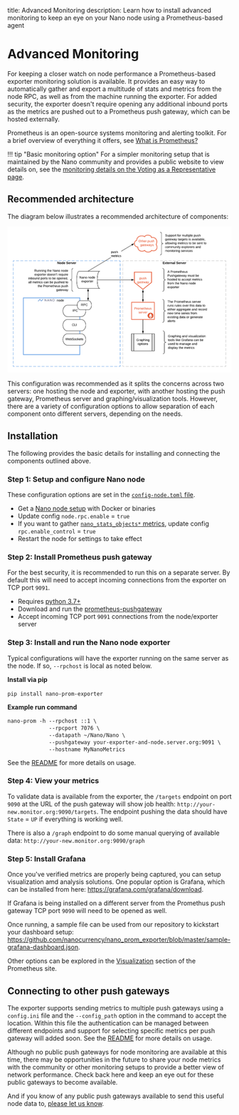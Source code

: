 title: Advanced Monitoring
description: Learn how to install advanced monitoring to keep an eye on your Nano node using a Prometheus-based agent

# Advanced Monitoring

For keeping a closer watch on node performance a Prometheus-based exporter monitoring solution is available. It provides an easy way to automatically gather and export a multitude of stats and metrics from the node RPC, as well as from the machine running the exporter. For added security, the exporter doesn't require opening any additional inbound ports as the metrics are pushed out to a Prometheus push gateway, which can be hosted externally.

Prometheus is an open-source systems monitoring and alerting toolkit. For a brief overview of everything it offers, see [What is Prometheus?](https://prometheus.io/docs/introduction/overview/)

!!! tip "Basic monitoring option"
	For a simpler monitoring setup that is maintained by the Nano community and provides a public website to view details on, see the [monitoring details on the Voting as a Representative page](voting-as-a-representative.md#setup-monitoring).

## Recommended architecture

The diagram below illustrates a recommended architecture of components:

![Nano node Prometheus exporter architecture](../images/nano-prometheus-exporter-architecture.png)

This configuration was recommended as it splits the concerns across two servers: one hosting the node and exporter, with another hosting the push gateway, Prometheus server and graphing/visualization tools. However, there are a variety of configuration options to allow separation of each component onto different servers, depending on the needs.

## Installation

The following provides the basic details for installing and connecting the components outlined above.

### Step 1: Setup and configure Nano node

These configuration options are set in the [`config-node.toml` file](../running-a-node/configuration.md#configuration-file-locations).

* Get a [Nano node setup](node-setup.md) with Docker or binaries
* Update config `node.rpc.enable` = `true`
* If you want to gather [`nano_stats_objects*` metrics](https://github.com/nanocurrency/nano_prom_exporter#stats-exposed), update config `rpc.enable_control` = `true`
* Restart the node for settings to take effect

### Step 2: Install Prometheus push gateway

For the best security, it is recommended to run this on a separate server. By default this will need to accept incoming connections from the exporter on TCP port `9091`.

* Requires [python 3.7+](https://www.python.org/)
* Download and run the [prometheus-pushgateway](https://github.com/prometheus/pushgateway/blob/master/README.md#run-it)
* Accept incoming TCP port `9091` connections from the node/exporter server

### Step 3: Install and run the Nano node exporter

Typical configurations will have the exporter running on the same server as the node. If so, `--rpchost` is local as noted below.

**Install via pip**

`pip install nano-prom-exporter`

**Example run command**

```shell
nano-prom -h --rpchost ::1 \
             --rpcport 7076 \
             --datapath ~/Nano/Nano \
             --pushgateway your-exporter-and-node.server.org:9091 \
             --hostname MyNanoMetrics
```

See the [README](https://github.com/nanocurrency/nano_prom_exporter) for more details on usage.

### Step 4: View your metrics

To validate data is available from the exporter, the `/targets` endpoint on port `9090` at the URL of the push gateway will show job health: `http://your-new.monitor.org:9090/targets`. The endpoint pushing the data should have `State` = `UP` if everything is working well.

There is also a `/graph` endpoint to do some manual querying of available data: `http://your-new.monitor.org:9090/graph`

### Step 5: Install Grafana

Once you've verified metrics are properly being captured, you can setup visualization amd analysis solutions. One popular option is Grafana, which can be installed from here: https://grafana.com/grafana/download.

If Grafana is being installed on a different server from the Promethus push gateway TCP port `9090` will need to be opened as well.

Once running, a sample file can be used from our repository to kickstart your dashboard setup: https://github.com/nanocurrency/nano_prom_exporter/blob/master/sample-grafana-dashboard.json.

Other options can be explored in the [Visualization](https://prometheus.io/docs/visualization/browser/) section of the Prometheus site.

## Connecting to other push gateways

The exporter supports sending metrics to multiple push gateways using a `config.ini` file and the `--config_path` option in the command to accept the location.  Within this file the authentication can be managed between different endpoints and support for selecting specific metrics per push gateway will added soon. See the [README](https://github.com/nanocurrency/nano_prom_exporter) for more details on usage.

Although no public push gateways for node monitoring are available at this time, there may be opportunities in the future to share your node metrics with the community or other monitoring setups to provide a better view of network performance. Check back here and keep an eye out for these public gateways to become available.

And if you know of any public push gateways available to send this useful node data to, [please let us know](https://nano.org/connect).
